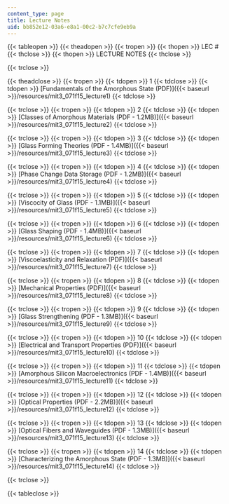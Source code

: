 ```yaml
---
content_type: page
title: Lecture Notes
uid: bb852e12-03a6-e8a1-00c2-b7c7cfe9eb9a
---
```


{{< tableopen >}}
{{< theadopen >}}
{{< tropen >}}
{{< thopen >}}
LEC #
{{< thclose >}}
{{< thopen >}}
LECTURE NOTES
{{< thclose >}}

{{< trclose >}}

{{< theadclose >}}
{{< tropen >}}
{{< tdopen >}}
1
{{< tdclose >}}
{{< tdopen >}}
[Fundamentals of the Amorphous State (PDF)]({{< baseurl >}}/resources/mit3_071f15_lecture1)
{{< tdclose >}}

{{< trclose >}}
{{< tropen >}}
{{< tdopen >}}
2
{{< tdclose >}}
{{< tdopen >}}
[Classes of Amorphous Materials (PDF - 1.2MB)]({{< baseurl >}}/resources/mit3_071f15_lecture2)
{{< tdclose >}}

{{< trclose >}}
{{< tropen >}}
{{< tdopen >}}
3
{{< tdclose >}}
{{< tdopen >}}
[Glass Forming Theories (PDF - 1.4MB)]({{< baseurl >}}/resources/mit3_071f15_lecture3)
{{< tdclose >}}

{{< trclose >}}
{{< tropen >}}
{{< tdopen >}}
4
{{< tdclose >}}
{{< tdopen >}}
[Phase Change Data Storage (PDF - 1.2MB)]({{< baseurl >}}/resources/mit3_071f15_lecture4)
{{< tdclose >}}

{{< trclose >}}
{{< tropen >}}
{{< tdopen >}}
5
{{< tdclose >}}
{{< tdopen >}}
[Viscocity of Glass (PDF - 1.1MB)]({{< baseurl >}}/resources/mit3_071f15_lecture5)
{{< tdclose >}}

{{< trclose >}}
{{< tropen >}}
{{< tdopen >}}
6
{{< tdclose >}}
{{< tdopen >}}
[Glass Shaping (PDF - 1.4MB)]({{< baseurl >}}/resources/mit3_071f15_lecture6)
{{< tdclose >}}

{{< trclose >}}
{{< tropen >}}
{{< tdopen >}}
7
{{< tdclose >}}
{{< tdopen >}}
[Viscoelasticity and Relaxation (PDF)]({{< baseurl >}}/resources/mit3_071f15_lecture7)
{{< tdclose >}}

{{< trclose >}}
{{< tropen >}}
{{< tdopen >}}
8
{{< tdclose >}}
{{< tdopen >}}
[Mechanical Properties (PDF)]({{< baseurl >}}/resources/mit3_071f15_lecture8)
{{< tdclose >}}

{{< trclose >}}
{{< tropen >}}
{{< tdopen >}}
9
{{< tdclose >}}
{{< tdopen >}}
[Glass Strengthening (PDF - 1.3MB)]({{< baseurl >}}/resources/mit3_071f15_lecture9)
{{< tdclose >}}

{{< trclose >}}
{{< tropen >}}
{{< tdopen >}}
10
{{< tdclose >}}
{{< tdopen >}}
[Electrical and Transport Properties (PDF)]({{< baseurl >}}/resources/mit3_071f15_lecture10)
{{< tdclose >}}

{{< trclose >}}
{{< tropen >}}
{{< tdopen >}}
11
{{< tdclose >}}
{{< tdopen >}}
[Amorphous Silicon Macroelectronics (PDF - 1.4MB)]({{< baseurl >}}/resources/mit3_071f15_lecture11)
{{< tdclose >}}

{{< trclose >}}
{{< tropen >}}
{{< tdopen >}}
12
{{< tdclose >}}
{{< tdopen >}}
[Optical Properties (PDF - 2.2MB)]({{< baseurl >}}/resources/mit3_071f15_lecture12)
{{< tdclose >}}

{{< trclose >}}
{{< tropen >}}
{{< tdopen >}}
13
{{< tdclose >}}
{{< tdopen >}}
[Optical Fibers and Waveguides (PDF - 1.3MB)]({{< baseurl >}}/resources/mit3_071f15_lecture13)
{{< tdclose >}}

{{< trclose >}}
{{< tropen >}}
{{< tdopen >}}
14
{{< tdclose >}}
{{< tdopen >}}
[Characterizing the Amorphous State (PDF - 1.3MB)]({{< baseurl >}}/resources/mit3_071f15_lecture14)
{{< tdclose >}}

{{< trclose >}}

{{< tableclose >}}